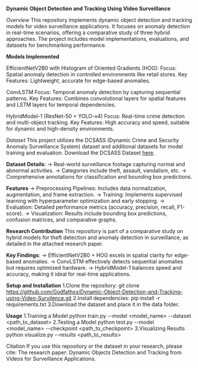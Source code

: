 **Dynamic Object Detection and Tracking Using Video Surveillance**

*Overview*
This repository implements dynamic object detection and tracking models for video surveillance applications. It focuses on anomaly detection in real-time scenarios, offering a comparative study of three hybrid approaches. The project includes model implementations, evaluations, and datasets for benchmarking performance.

**Models Implemented**

EfficientNetV2B0 with Histogram of Oriented Gradients (HOG):
Focus: Spatial anomaly detection in controlled environments like retail stores.
Key Features: Lightweight, accurate for edge-based anomalies.

ConvLSTM
Focus: Temporal anomaly detection by capturing sequential patterns.
Key Features: Combines convolutional layers for spatial features and LSTM layers for temporal dependencies.

HybridModel-1 (ResNet-50 + YOLO-v4)
Focus: Real-time crime detection and multi-object tracking.
Key Features: High accuracy and speed, suitable for dynamic and high-density environments.

*Dataset*
This project utilizes the DCSASS (Dynamic Crime and Security Anomaly Surveillance System) dataset and additional datasets for model training and evaluation.
Download the DCSASS Dataset [here](https://www.kaggle.com/datasets/mateohervas/dcsass-dataset).

**Dataset Details**:
-> Real-world surveillance footage capturing normal and abnormal activities.
-> Categories include theft, assault, vandalism, etc.
-> Comprehensive annotations for classification and bounding box predictions.

**Features**
-> Preprocessing Pipelines: Includes data normalization, augmentation, and frame extraction.
-> Training: Implements supervised learning with hyperparameter optimization and early stopping.
-> Evaluation: Detailed performance metrics (accuracy, precision, recall, F1-score).
-> Visualization: Results include bounding box predictions, confusion matrices, and comparative graphs.

**Research Contribution**
This repository is part of a comparative study on hybrid models for theft detection and anomaly detection in surveillance, as detailed in the attached research paper.

**Key Findings**:
-> EfficientNetV2B0 + HOG excels in spatial clarity for edge-based anomalies.
-> ConvLSTM effectively detects sequential anomalies but requires optimized hardware.
-> HybridModel-1 balances speed and accuracy, making it ideal for real-time applications.

**Setup and Installation**
1.Clone the repository:
git clone https://github.com/Godfathxx/Dynamic-Object-Detection-and-Tracking-using-Video-Survilence.git
2.Install dependencies:
pip install -r requirements.txt
3.Download the dataset and place it in the data folder.

**Usage**
1.Training a Model
python train.py --model <model_name> --dataset <path_to_dataset>
2.Testing a Model
python test.py --model <model_name> --checkpoint <path_to_checkpoint>
3.Visualizing Results
python visualize.py --results <path_to_results>

Citation
If you use this repository or the dataset in your research, please cite:
The research paper: Dynamic Objects Detection and Tracking from Videos for Surveillance Applications.

